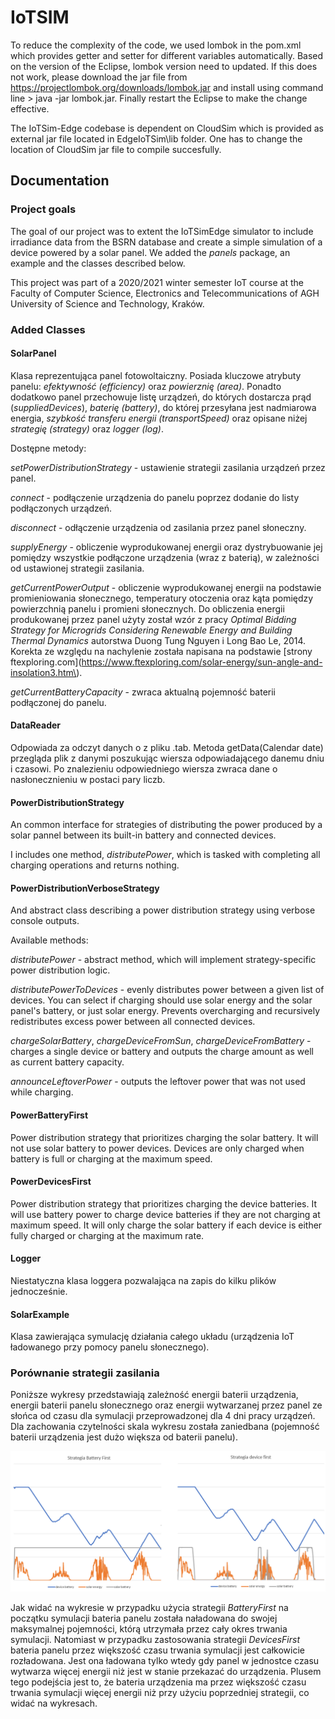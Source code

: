 # IoTSIM

To reduce the complexity of the code, we used lombok in the pom.xml which provides getter and setter for different variables automatically. Based on the version of the Eclipse, lombok version need to updated. If this does not work, please download the jar file from  https://projectlombok.org/downloads/lombok.jar and install using command line > java -jar lombok.jar. Finally restart the Eclipse to make the change effective.

The IoTSim-Edge codebase is dependent on CloudSim which is provided as external jar file located in EdgeIoTSim\lib folder. One has to change the location of CloudSim jar file to compile succesfully.

## Documentation

### Project goals

The goal of our project was to extent the IoTSimEdge simulator to include irradiance data from the BSRN database and create a simple simulation of a device powered by a solar panel.
We added the *panels* package, an example and the classes described below.

This project was part of a 2020/2021 winter semester IoT course at the Faculty of Computer Science, Electronics and Telecommunications of AGH University of Science and Technology, Kraków.

[//]: <> (Celem projektu było rozszerzenie symulatora IoTSimEdge o dane o nasłonecznieniu z bazy danych BSRN i utworzenie prostej symulacji z udziałem panelu słonecznego. W ramach projektu dodany został pakiet *panels*, przykład jego użycia oraz klasy opisane niżej.)

### Added Classes

#### SolarPanel

Klasa reprezentująca panel fotowoltaiczny. Posiada kluczowe atrybuty panelu: *efektywność (efficiency\)* oraz *powierznię (area\)*. Ponadto dodatkowo panel przechowuje listę urządzeń, do których dostarcza prąd (*suppliedDevices*\), *baterię (battery\)*, do której przesyłana jest nadmiarowa energia, *szybkość transferu energii (transportSpeed\)* oraz opisane niżej *strategię (strategy\)* oraz *logger (log\)*.

Dostępne metody:

*setPowerDistributionStrategy* - ustawienie strategii zasilania urządzeń przez panel.

*connect* - podłączenie urządzenia do panelu poprzez dodanie do listy podłączonych urządzeń.

*disconnect* - odłączenie urządzenia od zasilania przez panel słoneczny.

*supplyEnergy* - obliczenie wyprodukowanej energii oraz dystrybuowanie jej pomiędzy wszystkie podłączone urządzenia (wraz z baterią), w zależności od ustawionej strategii zasilania.

*getCurrentPowerOutput* - obliczenie wyprodukowanej energii na podstawie promieniowania słonecznego, temperatury otoczenia oraz kąta pomiędzy powierzchnią panelu i promieni słonecznych. Do obliczenia energii produkowanej przez panel użyty został wzór z pracy *Optimal Bidding Strategy for Microgrids Considering Renewable Energy and Building Thermal Dynamics* autorstwa Duong Tung Nguyen i Long Bao Le, 2014. Korekta ze względu na nachylenie została napisana na podstawie [strony ftexploring.com](https://www.ftexploring.com/solar-energy/sun-angle-and-insolation3.htm\).

*getCurrentBatteryCapacity* - zwraca aktualną pojemność baterii podłączonej do panelu.

#### DataReader
Odpowiada za odczyt danych o  z pliku .tab. Metoda getData(Calendar date\) przegląda plik z danymi poszukując wiersza odpowiadającego danemu dniu i czasowi. Po znalezieniu odpowiedniego wiersza zwraca dane o nasłonecznieniu w postaci pary liczb.

#### PowerDistributionStrategy
An common interface for strategies of distributing the power produced by a solar pannel between its built-in battery and connected devices.

I includes one method, *distributePower*, which is tasked with completing all charging operations and returns nothing.

[//]: <> (Interfejs dla strategii dystrybucji energii wytworzonej przez panel słoneczny pomiędzy jego baterią a podłączonymi urządzeniami.)
[//]: <> (Posiada jedną metodę, *distributePower*, która wykonuje wszystkie operacje ładowania i niczego nie zwraca.)

#### PowerDistributionVerboseStrategy
And abstract class describing a power distribution strategy using verbose console outputs.

Available methods:

*distributePower* - abstract method, which will implement strategy-specific power distribution logic.

*distributePowerToDevices* - evenly distributes power between a given list of devices. 
You can select if charging should use solar energy and the solar panel's battery, or just solar energy.
Prevents overcharging and recursively redistributes excess power between all connected devices.

*chargeSolarBattery*, *chargeDeviceFromSun*, *chargeDeviceFromBattery* - charges a single device or battery 
and outputs the charge amount as well as current battery capacity.

*announceLeftoverPower* - outputs the leftover power that was not used while charging.

[//]: <> (Abstrakcyjna klasa opisująca strategie dystrybucji mocy z wykorzystaniem szczegółowych wypisów do konsoli.)

[//]: <> (Dostępne metody:)

[//]: <> (*distributePower* - abstrakcyjna metoda, której zadaniem będzie wykonanie operacji ładowania zgodnie z wybraną strategią)

[//]: <> (*distributePowerToDevices* - rozdziela energię równo między listą urządzeń 
i pozwala wybrać, czy do ładowania użyć energii ze słońca czy słońca i baterii; 
unika przeładowania każdego z urządzeń, 
ogranicza szybkość przesyłu energii do wspólnej dla wszystkich urządzeń podanej wartości.)

[//]: <> (*chargeSolarBattery*, *chargeDeviceFromSun*, *chargeDeviceFromBattery* - ładują pojedyncze urządzenia, oraz wypisują wyniki do konsoli.)

[//]: <> (*announceLeftoverPower* - wypisanie informacji o ilości pozostałej energii.)

#### PowerBatteryFirst
Power distribution strategy that prioritizes charging the solar battery. It will not use solar battery to power devices. Devices are only charged when battery is full or charging at the maximum speed.

[//]: <> (Strategia priorytetyzująca ładowanie baterii wbudowanej do panelu słonecznego. Dba o to, aby bateria zawsze była ładowana najszybciej jak się da, a pozostałą energię wykorzystuje do ładowania podłączonych urządzeń. Nie pozwala na ładowanie urządzeń z baterii panelu słonecznego.)

#### PowerDevicesFirst
Power distribution strategy that prioritizes charging the device batteries. It will use battery power to charge device batteries if they are not charging at maximum speed. It will only charge the solar battery if each device is either fully charged or charging at the maximum rate.

[//]: <> (Strategia skupiona na ładowaniu baterii urządzeń. Gdy każde z urządzeń jest ładowane z maksymalną prędkością lub ma pełną baterię, przystępuje do łądowania baterii panelu. Gdy brak energii słonecznej, wykorzystuje baterię panelu do ładowania urządzeń. )

#### Logger
Niestatyczna klasa loggera pozwalająca na zapis do kilku plików jednocześnie.

#### SolarExample
Klasa zawierająca symulację działania całego układu (urządzenia IoT ładowanego przy pomocy panelu słonecznego\).

### Porównanie strategii zasilania
Poniższe wykresy przedstawiają zależność energii baterii urządzenia, energii baterii panelu słonecznego oraz energii wytwarzanej przez panel ze słońca od czasu dla symulacji przeprowadzonej dla 4 dni pracy urządzeń. Dla zachowania czytelności skala wykresu została zaniedbana (pojemność baterii urządzenia jest dużo większa od baterii panelu\).

![wykres](./img/strategy_comparison.png)

Jak widać na wykresie w przypadku użycia strategii *BatteryFirst* na początku symulacji bateria panelu została naładowana do swojej maksymalnej pojemności, którą utrzymała przez cały okres trwania symulacji. Natomiast w przypadku zastosowania strategii *DevicesFirst* bateria panelu przez większość czasu trwania symulacji jest całkowicie rozładowana. Jest ona ładowana tylko wtedy gdy panel w jednostce czasu wytwarza więcej energii niż jest w stanie przekazać do urządzenia. Plusem tego podejścia jest to, że bateria urządzenia ma przez większość czasu trwania symulacji więcej energii niż przy użyciu poprzedniej strategii, co widać na wykresach.
